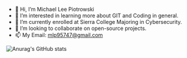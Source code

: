 - 👋 Hi, I’m Michael Lee Piotrowski
- 👀 I’m interested in learning more about GIT and Coding in general.
- 🌱 I’m currently enrolled at Sierra College Majoring in Cybersecurity.
- 💞️ I’m looking to collaborate on open-source projects.
- 📫 My Email: mlp95747@gmail.com

![Anurag's GitHub stats](https://github-readme-stats.vercel.app/api?username=MikePiotrowski&show_icons=true&theme=radical)

<!---
MikePiotrowski/MikePiotrowski is a ✨ special ✨ repository because its `README.md` (this file) appears on your GitHub profile.
You can click the Preview link to take a look at your changes.
--->
